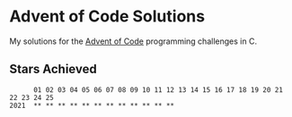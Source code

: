 # Advent of Code Solutions

My solutions for the [Advent of Code](https://adventofcode.com/) programming
challenges in C.

## Stars Achieved
```
      01 02 03 04 05 06 07 08 09 10 11 12 13 14 15 16 17 18 19 20 21 22 23 24 25
2021  ** ** ** ** ** ** ** ** ** ** ** **
```
